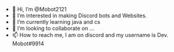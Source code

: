 - 👋 Hi, I’m @Mobot2121
- 👀 I’m interested in making Discord bots and Websites.
- 🌱 I’m currently learning java and cs
- 💞️ I’m looking to collaborate on ...
- 📫 How to reach me, I am on discord and my username is Dev. Mobot#9914

<!---
Mobot2121/Mobot2121 is a ✨ special ✨ repository because its `README.md` (this file) appears on your GitHub profile.
You can click the Preview link to take a look at your changes.
--->
